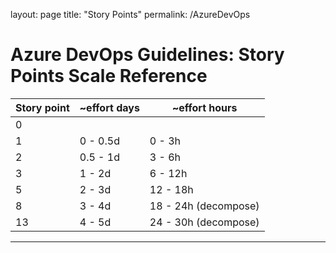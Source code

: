 layout: page
title: "Story Points"
permalink: /AzureDevOps

# Azure DevOps Guidelines: Story Points Scale Reference

Story point | ~effort days | ~effort hours
| - | - | -
0 | |
1 | 0 - 0.5d | 0 - 3h
2 | 0.5 - 1d | 3 - 6h
3 | 1 - 2d | 6 - 12h
5 | 2 - 3d | 12 - 18h
8 | 3 - 4d | 18 - 24h (decompose)
13 | 4 - 5d | 24 - 30h (decompose)

-----------------------------------------
<!--
[Story point|~effort days|~effort hours]: 1 = (0-0.5d | 0-3h); 2 = (0.5-1d | 3-6h); 3 = (1-2d | 6-12h); 5 = (2-3d | 12-18h); 8 = (3-4d | 18-24h); 13 = (4-5d | 24-30h); 21 = (5-6d | 30-36h {decompose}); 34 = (6-7d | 36-42h {decompose})
-->
